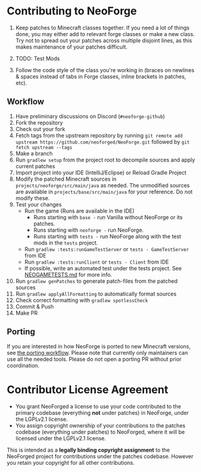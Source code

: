 Contributing to NeoForge
=====================

1) Keep patches to Minecraft classes together. If you need a lot of things done, you may either add to relevant forge classes or make a new class. Try not to spread out your patches across multiple disjoint lines, as this makes maintenance of your patches difficult.

2) TODO: Test Mods

3) Follow the code style of the class you're working in (braces on newlines & spaces instead of tabs in Forge classes, inline brackets in patches, etc).

## Workflow

1. Have preliminary discussions on Discord (`#neoforge-github`)
2. Fork the repository
3. Check out your fork
4. Fetch tags from the upstream repository by running `git remote add upstream https://github.com/neoforged/NeoForge.git` followed by `git fetch upstream --tags`
5. Make a branch
6. Run `gradlew setup` from the project root to decompile sources and apply current patches
7. Import project into your IDE (IntelliJ/Eclipse) or Reload Gradle Project
8. Modify the patched Minecraft sources in `projects/neoforge/src/main/java` as needed. The unmodified sources are available in `projects/base/src/main/java` for your reference. Do not modify these.
9. Test your changes
   - Run the game (Runs are available in the IDE)
     - Runs starting with `base -` run Vanilla without NeoForge or its patches.
     - Runs starting with `neoforge -` run NeoForge.
     - Runs starting with `tests -` run NeoForge along with the test mods in the `tests` project.
   - Run `gradlew :tests:runGameTestServer` or `tests - GameTestServer` from IDE
   - Run `gradlew :tests:runClient` or `tests - Client` from IDE
   - If possible, write an automated test under the tests project. See [NEOGAMETESTS.md](NEOGAMETESTS.md) for more info.
10. Run `gradlew genPatches` to generate patch-files from the patched sources
11. Run `gradlew applyAllFormatting` to automatically format sources
12. Check correct formatting with `gradlew spotlessCheck`
13. Commit & Push
14. Make PR

## Porting

If you are interested in how NeoForge is ported to new Minecraft versions, see [the porting workflow][Porting].
Please note that currently  only maintainers can use all the needed tools.
Please do not open a porting PR without prior coordination.

Contributor License Agreement
=============================
- You grant NeoForged a license to use your code contributed to the primary codebase (everything **not** under patches) in NeoForge, under the LGPLv2.1 license.
- You assign copyright ownership of your contributions to the patches codebase (everything under patches) to NeoForged, where it will be licensed under the LGPLv2.1 license.

This is intended as a **legally binding copyright assignment** to the NeoForged project for contributions under the patches codebase. However you retain your copyright for all other contributions.

[Porting]: ../docs/PORTING.md
